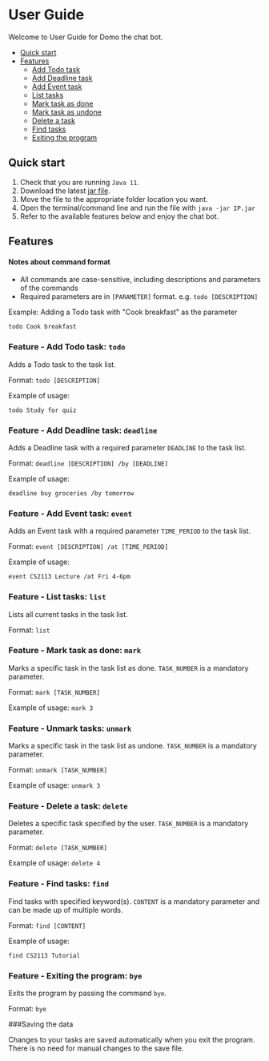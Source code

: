 # User Guide

Welcome to User Guide for Domo the chat bot.

* [Quick start](#quick-start)
* [Features](#features)
  * [Add Todo task](#feature---add-todo-task-todo)
  * [Add Deadline task](#feature---add-deadline-task-deadline)
  * [Add Event task](#feature---add-event-task-event)
  * [List tasks](#feature---list-tasks-list)
  * [Mark task as done](#feature---mark-task-as-done-mark)
  * [Mark task as undone](#feature---unmark-tasks-unmark)
  * [Delete a task](#feature---delete-a-task-delete)
  * [Find tasks](#feature---find-tasks-find)
  * [Exiting the program](#feature---exiting-the-program-bye)

## Quick start
1. Check that you are running `Java 11`.
2. Download the latest [jar file](https://github.com/laiisaac/ip/releases/tag/A-Release).
3. Move the file to the appropriate folder location you want.
4. Open the terminal/command line and run the file with `java -jar IP.jar`
5. Refer to the available features below and enjoy the chat bot.
## Features 

#### Notes about command format 

* All commands are case-sensitive, including descriptions and parameters of the commands
* Required parameters are in `[PARAMETER]` format.
e.g. `todo [DESCRIPTION]`

Example:
Adding a Todo task with "Cook breakfast" as the parameter

`todo Cook breakfast`

### Feature - Add Todo task: `todo`

Adds a Todo task to the task list.

Format: `todo [DESCRIPTION]`

Example of usage: 

`todo Study for quiz`

### Feature - Add Deadline task: `deadline`

Adds a Deadline task with a required parameter `DEADLINE` to the task list.

Format: `deadline [DESCRIPTION] /by [DEADLINE]`

Example of usage:

`deadline buy groceries /by tomorrow`

### Feature - Add Event task: `event`

Adds an Event task with a required parameter `TIME_PERIOD` to the task list.

Format: `event [DESCRIPTION] /at [TIME_PERIOD]`

Example of usage:

`event CS2113 Lecture /at Fri 4-6pm`

### Feature - List tasks: `list`

Lists all current tasks in the task list.

Format: `list`

### Feature - Mark task as done: `mark`

Marks a specific task in the task list as done. `TASK_NUMBER` is a mandatory parameter.

Format: `mark [TASK_NUMBER]`

Example of usage: `mark 3`

### Feature - Unmark tasks: `unmark`

Marks a specific task in the task list as undone. `TASK_NUMBER` is a mandatory parameter.

Format: `unmark [TASK_NUMBER]`

Example of usage: `unmark 3`

### Feature - Delete a task: `delete`

Deletes a specific task specified by the user. `TASK_NUMBER` is a mandatory parameter.

Format: `delete [TASK_NUMBER]`

Example of usage: `delete 4`

### Feature - Find tasks: `find`

Find tasks with specified keyword(s). `CONTENT` is a mandatory parameter and can be made up of multiple words.

Format: `find [CONTENT]`

Example of usage: 

`find CS2113 Tutorial`

### Feature - Exiting the program: `bye`

Exits the program by passing the command `bye`.

Format: `bye`

###Saving the data

Changes to your tasks are saved automatically when you exit the program. There is no need for manual changes to the save file. 

